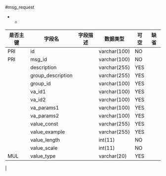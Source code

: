 #msg_request
* -
 
|是否主键	|字段名	|字段描述	|数据类型	|可空	|缺省	|
| --------|-----|-----|-----|-----|-----|
|PRI|id||varchar(100)|NO||
|PRI|msg_id||varchar(100)|NO||
||description||varchar(255)|YES||
||group_description||varchar(255)|YES||
||group_id||varchar(100)|YES||
||va_id1||varchar(100)|YES||
||va_id2||varchar(100)|YES||
||va_params1||varchar(100)|YES||
||va_params2||varchar(100)|YES||
||value_const||varchar(255)|YES||
||value_example||varchar(255)|YES||
||value_length||int(11)|NO||
||value_scale||int(11)|NO||
|MUL|value_type||varchar(20)|YES||
|
